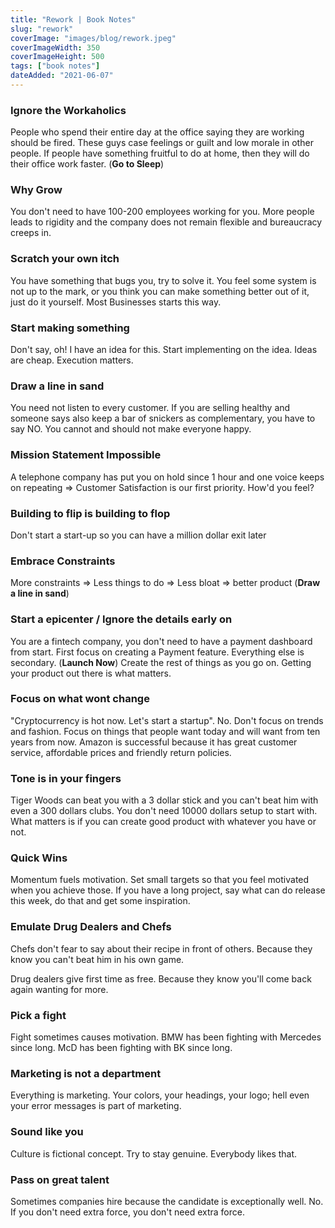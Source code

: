 ```yaml
---
title: "Rework | Book Notes"
slug: "rework"
coverImage: "images/blog/rework.jpeg"
coverImageWidth: 350
coverImageHeight: 500
tags: ["book notes"]
dateAdded: "2021-06-07"
---
```


### **Ignore the Workaholics**

People who spend their entire day at the office saying they are working should be fired. These guys case feelings or guilt and low morale in other people. If people have something fruitful to do at home, then they will do their office work faster. (**Go to Sleep**)

### **Why Grow**

You don't need to have 100-200 employees working for you. More people leads to rigidity and the company does not remain flexible and bureaucracy creeps in.

### **Scratch your own itch**

You have something that bugs you, try to solve it. You feel some system is not up to the mark, or you think you can make something better out of it, just do it yourself. Most Businesses starts this way.

### **Start making something**

Don't say, oh! I have an idea for this. Start implementing on the idea. Ideas are cheap. Execution matters.

### **Draw a line in sand**

You need not listen to every customer. If you are selling healthy and someone says also keep a bar of snickers as complementary, you have to say NO. You cannot and should not make everyone happy.

### **Mission Statement Impossible**

A telephone company has put you on hold since 1 hour and one voice keeps on repeating ⇒ Customer Satisfaction is our first priority. How'd you feel?

### **Building to flip is building to flop**

Don't start a start-up so you can have a million dollar exit later

### **Embrace Constraints**

More constraints ⇒ Less things to do ⇒ Less bloat ⇒ better product (**Draw a line in sand**)

### **Start a epicenter / Ignore the details early on**

You are a fintech company, you don't need to have a payment dashboard from start. First focus on creating a Payment feature. Everything else is secondary. (**Launch Now**) Create the rest of things as you go on. Getting your product out there is what matters.

### **Focus on what wont change**

"Cryptocurrency is hot now. Let's start a startup". No. Don't focus on trends and fashion. Focus on things that people want today and will want from ten years from now. Amazon is successful because it has great customer service, affordable prices and friendly return policies.

### **Tone is in your fingers**

Tiger Woods can beat you with a 3 dollar stick and you can't beat him with even a 300 dollars clubs. You don't need 10000 dollars setup to start with. What matters is if you can create good product with whatever you have or not.

### **Quick Wins**

Momentum fuels motivation. Set small targets so that you feel motivated when you achieve those. If you have a long project, say what can do release this week, do that and get some inspiration.

### Emulate Drug Dealers and Chefs

Chefs don't fear to say about their recipe in front of others. Because they know you can't beat him in his own game.

Drug dealers give first time as free. Because they know you'll come back again wanting for more.

### Pick a fight

Fight sometimes causes motivation. BMW has been fighting with Mercedes since long. McD has been fighting with BK since long.

### Marketing is not a department

Everything is marketing. Your colors, your headings, your logo; hell even your error messages is part of marketing.

### Sound like you

Culture is fictional concept. Try to stay genuine. Everybody likes that.

### Pass on great talent

Sometimes companies hire because the candidate is exceptionally well. No. If you don't need extra force, you don't need extra force.
